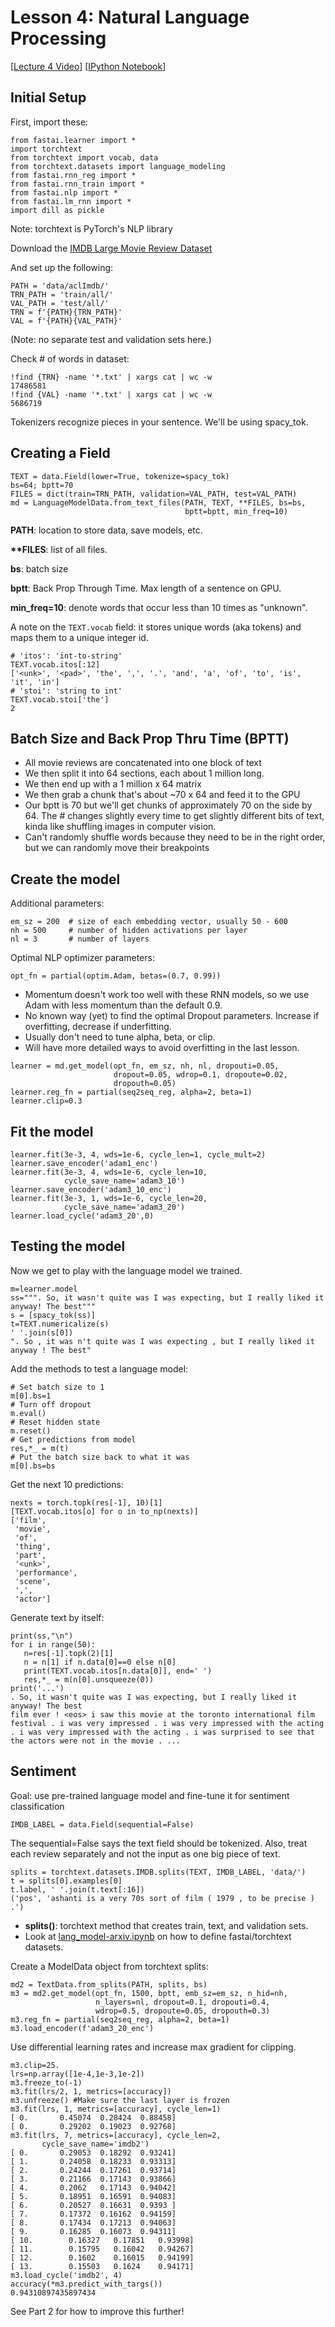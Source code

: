 # Lesson 4: Natural Language Processing

[[Lecture 4 Video](http://course.fast.ai/lessons/lesson4.html)] [[IPython Notebook](https://github.com/fastai/fastai/blob/master/courses/dl1/lesson4-imdb.ipynb)]

## Initial Setup

First, import these:
```
from fastai.learner import *
import torchtext
from torchtext import vocab, data
from torchtext.datasets import language_modeling
from fastai.rnn_reg import *
from fastai.rnn_train import *
from fastai.nlp import *
from fastai.lm_rnn import *
import dill as pickle
```
Note: torchtext is PyTorch's NLP library

Download the [IMDB Large Movie Review Dataset](http://ai.stanford.edu/~amaas/data/sentiment/)

And set up the following:

```
PATH = 'data/aclImdb/'
TRN_PATH = 'train/all/'
VAL_PATH = 'test/all/'
TRN = f'{PATH}{TRN_PATH}'
VAL = f'{PATH}{VAL_PATH}'
```
(Note: no separate test and validation sets here.)

Check # of words in dataset:

```
!find {TRN} -name '*.txt' | xargs cat | wc -w
17486581
!find {VAL} -name '*.txt' | xargs cat | wc -w
5686719
```

Tokenizers recognize pieces in your sentence.  We'll be using spacy_tok.

## Creating a Field

```
TEXT = data.Field(lower=True, tokenize=spacy_tok)
bs=64; bptt=70
FILES = dict(train=TRN_PATH, validation=VAL_PATH, test=VAL_PATH)
md = LanguageModelData.from_text_files(PATH, TEXT, **FILES, bs=bs, 
                                       bptt=bptt, min_freq=10)
```
**PATH**: location to store data, save models, etc.

**\*\*FILES**: list of all files.

**bs**: batch size

**bptt**: Back Prop Through Time. Max length of a sentence on GPU.

**min_freq=10**: denote words that occur less than 10 times as "unknown".

A note on the ``TEXT.vocab`` field: it stores unique words (aka tokens) and maps them to a unique integer id.
```
# 'itos': 'int-to-string' 
TEXT.vocab.itos[:12]
['<unk>', '<pad>', 'the', ',', '.', 'and', 'a', 'of', 'to', 'is', 'it', 'in']
# 'stoi': 'string to int'
TEXT.vocab.stoi['the']
2
```

## Batch Size and Back Prop Thru Time (BPTT)

- All movie reviews are concatenated into one block of text
- We then split it into 64 sections, each about 1 million long.
- We then end up with a 1 million x 64 matrix
- We then grab a chunk that's about ~70 x 64 and feed it to the GPU
- Our bptt is 70 but we'll get chunks of approximately 70 on the side by 64. The # changes slightly every time to get slightly different bits of text, kinda like shuffling images in computer vision.
- Can't randomly shuffle words because they need to be in the right order, but we can randomly move their breakpoints

## Create the model

Additional parameters:

```
em_sz = 200  # size of each embedding vector, usually 50 - 600
nh = 500     # number of hidden activations per layer
nl = 3       # number of layers
```
Optimal NLP optimizer parameters:
```
opt_fn = partial(optim.Adam, betas=(0.7, 0.99))
```
- Momentum doesn't work too well with these RNN models, so we use Adam with less momentum than the default 0.9.
- No known way (yet) to find the optimal Dropout parameters. Increase if overfitting, decrease if underfitting.
- Usually don't need to tune alpha, beta, or clip.
- Will have more detailed ways to avoid overfitting in the last lesson.
```
learner = md.get_model(opt_fn, em_sz, nh, nl, dropouti=0.05,
                       dropout=0.05, wdrop=0.1, dropoute=0.02, 
                       dropouth=0.05)
learner.reg_fn = partial(seq2seq_reg, alpha=2, beta=1)
learner.clip=0.3
```

## Fit the model

```
learner.fit(3e-3, 4, wds=1e-6, cycle_len=1, cycle_mult=2)
learner.save_encoder('adam1_enc')
learner.fit(3e-3, 4, wds=1e-6, cycle_len=10, 
            cycle_save_name='adam3_10')
learner.save_encoder('adam3_10_enc')
learner.fit(3e-3, 1, wds=1e-6, cycle_len=20, 
            cycle_save_name='adam3_20')
learner.load_cycle('adam3_20',0)
```
## Testing the model
Now we get to play with the language model we trained.
```
m=learner.model
ss=""". So, it wasn't quite was I was expecting, but I really liked it anyway! The best"""
s = [spacy_tok(ss)]
t=TEXT.numericalize(s)
' '.join(s[0])
". So , it was n't quite was I was expecting , but I really liked it anyway ! The best"
```
Add the methods to test a language model:
```
# Set batch size to 1
m[0].bs=1
# Turn off dropout
m.eval()
# Reset hidden state
m.reset()
# Get predictions from model
res,*_ = m(t)
# Put the batch size back to what it was
m[0].bs=bs
```
Get the next 10 predictions:
```
nexts = torch.topk(res[-1], 10)[1]
[TEXT.vocab.itos[o] for o in to_np(nexts)]
['film',
 'movie',
 'of',
 'thing',
 'part',
 '<unk>',
 'performance',
 'scene',
 ',',
 'actor']
 ```
 Generate text by itself:
 ```
print(ss,"\n")
for i in range(50):
    n=res[-1].topk(2)[1]
    n = n[1] if n.data[0]==0 else n[0]
    print(TEXT.vocab.itos[n.data[0]], end=' ')
    res,*_ = m(n[0].unsqueeze(0))
print('...')
. So, it wasn't quite was I was expecting, but I really liked it anyway! The best 
film ever ! <eos> i saw this movie at the toronto international film festival . i was very impressed . i was very impressed with the acting . i was very impressed with the acting . i was surprised to see that the actors were not in the movie . ...
```
## Sentiment
Goal: use pre-trained language model and fine-tune it for sentiment classification
```
IMDB_LABEL = data.Field(sequential=False)
```
The sequential=False says the text field should be tokenized.  Also, treat each review separately and not the input as one big piece of text.
```
splits = torchtext.datasets.IMDB.splits(TEXT, IMDB_LABEL, 'data/')
t = splits[0].examples[0]
t.label, ' '.join(t.text[:16])
('pos', 'ashanti is a very 70s sort of film ( 1979 , to be precise ) .')
```
- **splits()**: torchtext method that creates train, text, and validation sets.
- Look at [lang_model-arxiv.ipynb](https://github.com/fastai/fastai/blob/master/courses/dl1/lang_model-arxiv.ipynb) on how to define fastai/torchtext datasets.

Create a ModelData object from torchtext splits:

```
md2 = TextData.from_splits(PATH, splits, bs)
m3 = md2.get_model(opt_fn, 1500, bptt, emb_sz=em_sz, n_hid=nh, 
                   n_layers=nl, dropout=0.1, dropouti=0.4,
                   wdrop=0.5, dropoute=0.05, dropouth=0.3)
m3.reg_fn = partial(seq2seq_reg, alpha=2, beta=1)
m3.load_encoder(f'adam3_20_enc')
```
Use differential learning rates and increase max gradient for clipping.
```
m3.clip=25.
lrs=np.array([1e-4,1e-3,1e-2])
m3.freeze_to(-1)
m3.fit(lrs/2, 1, metrics=[accuracy])
m3.unfreeze() #Make sure the last layer is frozen
m3.fit(lrs, 1, metrics=[accuracy], cycle_len=1)
[ 0.       0.45074  0.28424  0.88458]
[ 0.       0.29202  0.19023  0.92768]
m3.fit(lrs, 7, metrics=[accuracy], cycle_len=2, 
       cycle_save_name='imdb2')
[ 0.       0.29053  0.18292  0.93241]                        
[ 1.       0.24058  0.18233  0.93313]                        
[ 2.       0.24244  0.17261  0.93714]                        
[ 3.       0.21166  0.17143  0.93866]                        
[ 4.       0.2062   0.17143  0.94042]                        
[ 5.       0.18951  0.16591  0.94083]                        
[ 6.       0.20527  0.16631  0.9393 ]                        
[ 7.       0.17372  0.16162  0.94159]                        
[ 8.       0.17434  0.17213  0.94063]                        
[ 9.       0.16285  0.16073  0.94311]                        
[ 10.        0.16327   0.17851   0.93998]                    
[ 11.        0.15795   0.16042   0.94267]                    
[ 12.        0.1602    0.16015   0.94199]                    
[ 13.        0.15503   0.1624    0.94171]
m3.load_cycle('imdb2', 4)
accuracy(*m3.predict_with_targs())
0.94310897435897434
```
See Part 2 for how to improve this further!
